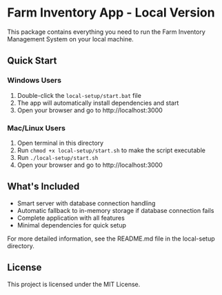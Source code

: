 # Farm Inventory App - Local Version

This package contains everything you need to run the Farm Inventory Management System on your local machine.

## Quick Start

### Windows Users
1. Double-click the `local-setup/start.bat` file
2. The app will automatically install dependencies and start
3. Open your browser and go to http://localhost:3000

### Mac/Linux Users
1. Open terminal in this directory
2. Run `chmod +x local-setup/start.sh` to make the script executable
3. Run `./local-setup/start.sh`
4. Open your browser and go to http://localhost:3000

## What's Included

- Smart server with database connection handling
- Automatic fallback to in-memory storage if database connection fails
- Complete application with all features
- Minimal dependencies for quick setup

For more detailed information, see the README.md file in the local-setup directory.

## License

This project is licensed under the MIT License.
